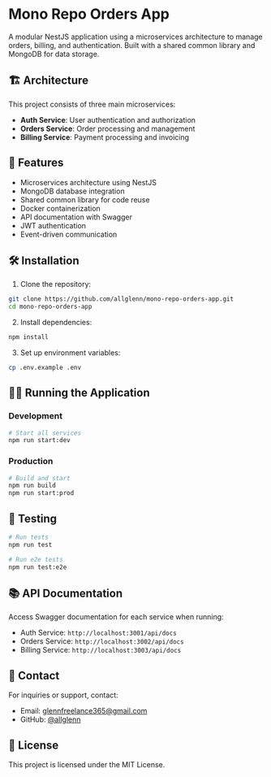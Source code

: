 # Mono Repo Orders App

A modular NestJS application using a microservices architecture to manage orders, billing, and authentication. Built with a shared common library and MongoDB for data storage.

## 🏗️ Architecture

This project consists of three main microservices:
- **Auth Service**: User authentication and authorization
- **Orders Service**: Order processing and management
- **Billing Service**: Payment processing and invoicing

## 🚀 Features

- Microservices architecture using NestJS
- MongoDB database integration
- Shared common library for code reuse
- Docker containerization
- API documentation with Swagger
- JWT authentication
- Event-driven communication

## 🛠️ Installation

1. Clone the repository:
```bash
git clone https://github.com/allglenn/mono-repo-orders-app.git
cd mono-repo-orders-app
```

2. Install dependencies:
```bash
npm install
```

3. Set up environment variables:
```bash
cp .env.example .env
```

## 🏃‍♂️ Running the Application

### Development
```bash
# Start all services
npm run start:dev
```

### Production
```bash
# Build and start
npm run build
npm run start:prod
```

## 🧪 Testing

```bash
# Run tests
npm run test

# Run e2e tests
npm run test:e2e
```

## 📚 API Documentation

Access Swagger documentation for each service when running:
- Auth Service: `http://localhost:3001/api/docs`
- Orders Service: `http://localhost:3002/api/docs`
- Billing Service: `http://localhost:3003/api/docs`

## 👥 Contact

For inquiries or support, contact:
- Email: glennfreelance365@gmail.com
- GitHub: [@allglenn](https://github.com/allglenn)

## 📄 License

This project is licensed under the MIT License.